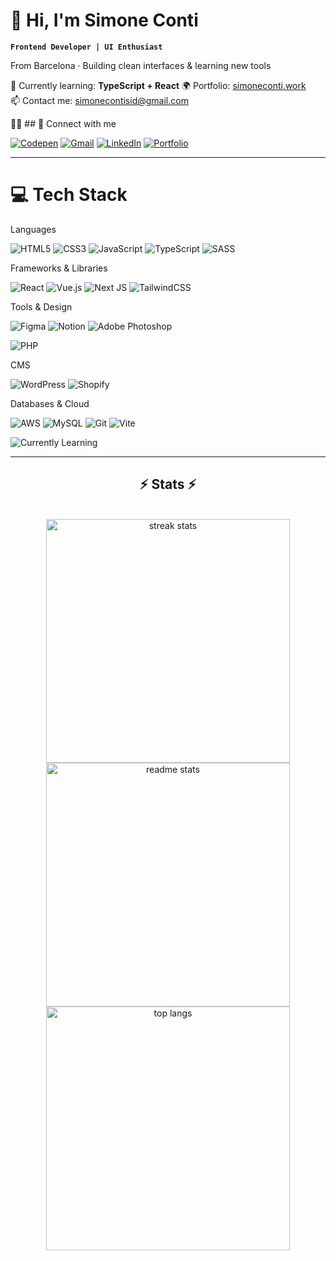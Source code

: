 # 👋 Hi, I'm Simone Conti

**`Frontend Developer | UI Enthusiast`**  

From Barcelona · Building clean interfaces & learning new tools

🌱 Currently learning: **TypeScript + React**
🌍 Portfolio: [simoneconti.work](https://simoneconti.work/)  
📫 Contact me: simonecontisid@gmail.com

👨‍💻 ## 🔗 Connect with me

[![Codepen](https://img.shields.io/badge/Codepen-000000?style=for-the-badge&logo=codepen&logoColor=white)]("https://codepen.io/simonecontidev)
[![Gmail](https://img.shields.io/badge/Gmail-333333?style=for-the-badge&logo=gmail&logoColor=red)](mailto:simonecontisid@gmail.com)
[![LinkedIn](https://img.shields.io/badge/LinkedIn-0077B5?style=for-the-badge&logo=linkedin&logoColor=white)](https://www.linkedin.com/in/simone-conti-5040441b8/)
[![Portfolio](https://img.shields.io/badge/Portfolio-FF5722?style=for-the-badge&logo=todoist&logoColor=white)](https://simoneconti.work)

---

# 💻 Tech Stack

Languages

![HTML5](https://img.shields.io/badge/html5-%23E34F26.svg?style=for-the-badge&logo=html5&logoColor=white)
![CSS3](https://img.shields.io/badge/css3-%231572B6.svg?style=for-the-badge&logo=css3&logoColor=white)
![JavaScript](https://img.shields.io/badge/javascript-%23323330.svg?style=for-the-badge&logo=javascript&logoColor=%23F7DF1E)
![TypeScript](https://img.shields.io/badge/typescript-%23007ACC.svg?style=for-the-badge&logo=typescript&logoColor=white)
![SASS](https://img.shields.io/badge/SASS-hotpink.svg?style=for-the-badge&logo=SASS&logoColor=white)

Frameworks & Libraries

![React](https://img.shields.io/badge/react-%2320232a.svg?style=for-the-badge&logo=react&logoColor=%2361DAFB)
![Vue.js](https://img.shields.io/badge/vuejs-%2335495e.svg?style=for-the-badge&logo=vuedotjs&logoColor=%234FC08D)
![Next JS](https://img.shields.io/badge/Next-black?style=for-the-badge&logo=next.js&logoColor=white)
![TailwindCSS](https://img.shields.io/badge/tailwindcss-%2338B2AC.svg?style=for-the-badge&logo=tailwind-css&logoColor=white)

Tools & Design

![Figma](https://img.shields.io/badge/figma-%23F24E1E.svg?style=for-the-badge&logo=figma&logoColor=white)
![Notion](https://img.shields.io/badge/Notion-%23000000.svg?style=for-the-badge&logo=notion&logoColor=white)
![Adobe Photoshop](https://img.shields.io/badge/adobe%20photoshop-%2331A8FF.svg?style=for-the-badge&logo=adobe%20photoshop&logoColor=white)

![PHP](https://img.shields.io/badge/php-%23777BB4.svg?style=for-the-badge&logo=php&logoColor=white)

CMS

![WordPress](https://img.shields.io/badge/WordPress-%23117AC9.svg?style=for-the-badge&logo=WordPress&logoColor=white)
![Shopify](https://img.shields.io/badge/shopify-7AB55C.svg?style=for-the-badge&logo=shopify&logoColor=white)

Databases & Cloud

![AWS](https://img.shields.io/badge/AWS-%23FF9900.svg?style=for-the-badge&logo=amazon-aws&logoColor=white)
![MySQL](https://img.shields.io/badge/mysql-4479A1.svg?style=for-the-badge&logo=mysql&logoColor=white)
![Git](https://img.shields.io/badge/git-%23F05033.svg?style=for-the-badge&logo=git&logoColor=white)
![Vite](https://img.shields.io/badge/vite-%23646CFF.svg?style=for-the-badge&logo=vite&logoColor=white)

![Currently Learning](https://img.shields.io/badge/Learning-TypeScript-informational?style=flat-square&logo=typescript)

<hr/>

<h2 align="center">⚡ Stats ⚡</h2>

<br>
<div align=center>
  <img width=390 src="https://github-readme-stats.vercel.app/api?username=BarrioTropical&theme=react&show_icons=true&hide_border=false&count_private=false" alt="streak stats"/><br>
  <img width=390 src="https://github-readme-streak-stats.herokuapp.com/?user=BarrioTropical&theme=react&hide_border=false" alt="readme stats" />
  <br/>
  <img width=390 align="center" src="https://github-readme-stats.vercel.app/api/top-langs/?username=BarrioTropical&theme=react&show_icons=true&hide_border=false&layout=compact" alt="top langs" />

</div>
